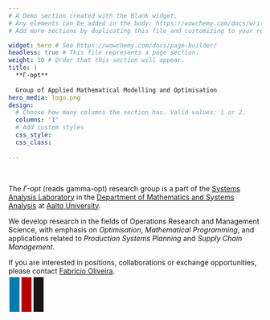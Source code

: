 ```yaml
---
# A Demo section created with the Blank widget.
# Any elements can be added in the body: https://wowchemy.com/docs/writing-markdown-latex/
# Add more sections by duplicating this file and customizing to your requirements.

widget: hero # See https://wowchemy.com/docs/page-builder/
headless: true # This file represents a page section.
weight: 10 # Order that this section will appear.
title: |
  **Γ-opt**
  
  Group of Applied Mathematical Modelling and Optimisation
hero_media: logo.png
design:
  # Choose how many columns the section has. Valid values: 1 or 2.
  columns: '1'
  # Add custom styles
  css_style:
  css_class:
  
---
```


<br>

The *Γ-opt* (reads gamma-opt) research group is a part of the [Systems Analysis Laboratory](https://sal.aalto.fi/en/) in the [Department of Mathematics and Systems Analysis](https://math.aalto.fi/en/) at [Aalto University](https://www.aalto.fi/en).

We develop research in the fields of Operations Research and Management Science, with emphasis on *Optimisation*, *Mathematical Programming*, and applications related to *Production Systems Planning* and *Supply Chain Management*.

If you are interested in positions, collaborations or exchange opportunities, please contact [Fabricio Oliveira](/authors/g_fabricio-oliveira/).

<meta name="viewport" content="width=device-width, initial-scale=1">

<!-- Add icon library -->
<link rel="stylesheet" href="https://cdnjs.cloudflare.com/ajax/libs/font-awesome/4.7.0/css/font-awesome.min.css">

<style>
.fa {
  padding: 10px;
  font-size: 40px;
  width: 75px;
  text-align: center;
  text-decoration: none;
  margin: 5px 2px;
}

.fa-linkedin {
  background: #007bb5;
  color: white;
}

.fa-youtube {
  background: #bb0000;
  color: white;
}


.fa-github {
  background: #171515;
  color: white;
}
</style>

<!-- Add font icons -->
<a href="https://www.linkedin.com/company/gamma-opt/" class="fa fa-linkedin"></a>
<a href="https://www.youtube.com/@gamma-opt9234" class="fa fa-youtube"></a>
<a href="https://github.com/gamma-opt" class="fa fa-github"></a>
